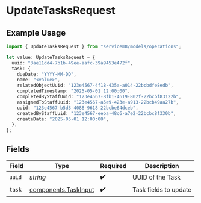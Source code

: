 # UpdateTasksRequest

## Example Usage

```typescript
import { UpdateTasksRequest } from "servicem8/models/operations";

let value: UpdateTasksRequest = {
  uuid: "3ae11dd4-7b1b-49ee-aafc-39a9453e472f",
  task: {
    dueDate: "YYYY-MM-DD",
    name: "<value>",
    relatedObjectUuid: "123e4567-4f18-435a-a014-22bcbdfe8edb",
    completedTimestamp: "2025-05-01 12:00:00",
    completedByStaffUuid: "123e4567-8fb1-4619-802f-22bcbf83122b",
    assignedToStaffUuid: "123e4567-a5e9-423e-a913-22bcb49aa27b",
    uuid: "123e4567-b5d3-4088-9618-22bcbe64dceb",
    createdByStaffUuid: "123e4567-eeba-48c6-a7e2-22bcbc8f330b",
    createDate: "2025-05-01 12:00:00",
  },
};
```

## Fields

| Field                                                        | Type                                                         | Required                                                     | Description                                                  |
| ------------------------------------------------------------ | ------------------------------------------------------------ | ------------------------------------------------------------ | ------------------------------------------------------------ |
| `uuid`                                                       | *string*                                                     | :heavy_check_mark:                                           | UUID of the Task                                             |
| `task`                                                       | [components.TaskInput](../../models/components/taskinput.md) | :heavy_check_mark:                                           | Task fields to update                                        |